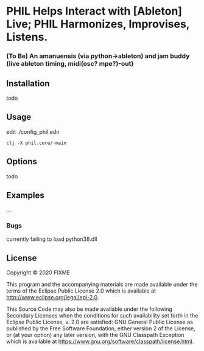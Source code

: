 # PHIL Helps Interact with [Ableton] Live; PHIL Harmonizes, Improvises, Listens.  

### (To Be) An amanuensis (via python->ableton) and jam buddy (live ableton timing, midi(osc? mpe?)-out)

## Installation

todo

## Usage

edit ./config_phil.edn

`clj -X phil.core/-main`

## Options

todo

## Examples

...

### Bugs

currently failing to load python38.dll

## License

Copyright © 2020 FIXME

This program and the accompanying materials are made available under the
terms of the Eclipse Public License 2.0 which is available at
http://www.eclipse.org/legal/epl-2.0.

This Source Code may also be made available under the following Secondary
Licenses when the conditions for such availability set forth in the Eclipse
Public License, v. 2.0 are satisfied: GNU General Public License as published by
the Free Software Foundation, either version 2 of the License, or (at your
option) any later version, with the GNU Classpath Exception which is available
at https://www.gnu.org/software/classpath/license.html.

